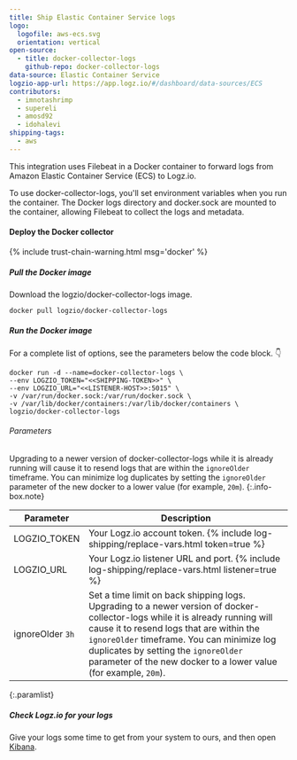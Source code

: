 ```yaml
---
title: Ship Elastic Container Service logs
logo:
  logofile: aws-ecs.svg
  orientation: vertical
open-source:
  - title: docker-collector-logs
    github-repo: docker-collector-logs
data-source: Elastic Container Service
logzio-app-url: https://app.logz.io/#/dashboard/data-sources/ECS
contributors:
  - imnotashrimp
  - supereli
  - amosd92
  - idohalevi
shipping-tags:
  - aws
---
```


This integration uses Filebeat in a Docker container to forward logs from Amazon Elastic Container Service (ECS) to Logz.io.

To use docker-collector-logs, you'll set environment variables when you run the container.
The Docker logs directory and docker.sock are mounted to the container, allowing Filebeat to collect the logs and metadata.

#### Deploy the Docker collector

{% include trust-chain-warning.html msg='docker' %}



<div class="tasklist">

##### Pull the Docker image

Download the logzio/docker-collector-logs image.

```shell
docker pull logzio/docker-collector-logs
```

##### Run the Docker image

For a complete list of options, see the parameters below the code block. 👇

```shell
docker run -d --name=docker-collector-logs \
--env LOGZIO_TOKEN="<<SHIPPING-TOKEN>>" \
--env LOGZIO_URL="<<LISTENER-HOST>>:5015" \
-v /var/run/docker.sock:/var/run/docker.sock \
-v /var/lib/docker/containers:/var/lib/docker/containers \
logzio/docker-collector-logs
```

###### Parameters

Upgrading to a newer version of docker-collector-logs while it is already running
will cause it to resend logs that are within the `ignoreOlder` timeframe.
You can minimize log duplicates
by setting the `ignoreOlder` parameter of the new docker
to a lower value (for example, `20m`).
{:.info-box.note}

| Parameter | Description |
|---|---|
| LOGZIO_TOKEN <span class="required-param"></span> | Your Logz.io account token. {% include log-shipping/replace-vars.html token=true %} |
| LOGZIO_URL <span class="required-param"></span> | Your Logz.io listener URL and port. {% include log-shipping/replace-vars.html listener=true %} |
 ignoreOlder <span class="default-param">`3h`</span>|  Set a time limit on back shipping logs. Upgrading to a newer version of docker-collector-logs while it is already running will cause it to resend logs that are within the `ignoreOlder` timeframe. You can minimize log duplicates by setting the `ignoreOlder` parameter of the new docker to a lower value (for example, `20m`). |
{:.paramlist}

##### Check Logz.io for your logs

Give your logs some time to get from your system to ours, and then open [Kibana](https://app.logz.io/#/dashboard/kibana).

</div>